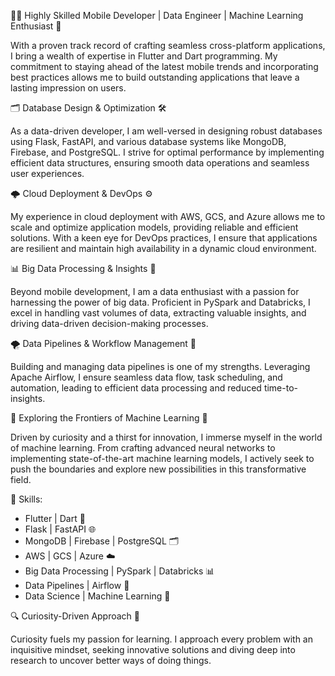 👨‍💻 Highly Skilled Mobile Developer | Data Engineer | Machine Learning Enthusiast 📱

With a proven track record of crafting seamless cross-platform applications, I bring a wealth of expertise in Flutter and Dart programming. My commitment to staying ahead of the latest mobile trends and incorporating best practices allows me to build outstanding applications that leave a lasting impression on users.

🗂️ Database Design & Optimization 🛠️

As a data-driven developer, I am well-versed in designing robust databases using Flask, FastAPI, and various database systems like MongoDB, Firebase, and PostgreSQL. I strive for optimal performance by implementing efficient data structures, ensuring smooth data operations and seamless user experiences.

🌩️ Cloud Deployment & DevOps ⚙️

My experience in cloud deployment with AWS, GCS, and Azure allows me to scale and optimize application models, providing reliable and efficient solutions. With a keen eye for DevOps practices, I ensure that applications are resilient and maintain high availability in a dynamic cloud environment.

📊 Big Data Processing & Insights 🚀

Beyond mobile development, I am a data enthusiast with a passion for harnessing the power of big data. Proficient in PySpark and Databricks, I excel in handling vast volumes of data, extracting valuable insights, and driving data-driven decision-making processes.

🌪️ Data Pipelines & Workflow Management 🔄

Building and managing data pipelines is one of my strengths. Leveraging Apache Airflow, I ensure seamless data flow, task scheduling, and automation, leading to efficient data processing and reduced time-to-insights.

🤖 Exploring the Frontiers of Machine Learning 🧠

Driven by curiosity and a thirst for innovation, I immerse myself in the world of machine learning. From crafting advanced neural networks to implementing state-of-the-art machine learning models, I actively seek to push the boundaries and explore new possibilities in this transformative field.

🔧 Skills:
- Flutter | Dart 🎯
- Flask | FastAPI 🌐
- MongoDB | Firebase | PostgreSQL 🗂️
- AWS | GCS | Azure ☁️
- Big Data Processing | PySpark | Databricks 📊
- Data Pipelines | Airflow 🔄
- Data Science | Machine Learning 🧪


🔍 Curiosity-Driven Approach 🧠

Curiosity fuels my passion for learning. I approach every problem with an inquisitive mindset, seeking innovative solutions and diving deep into research to uncover better ways of doing things.
